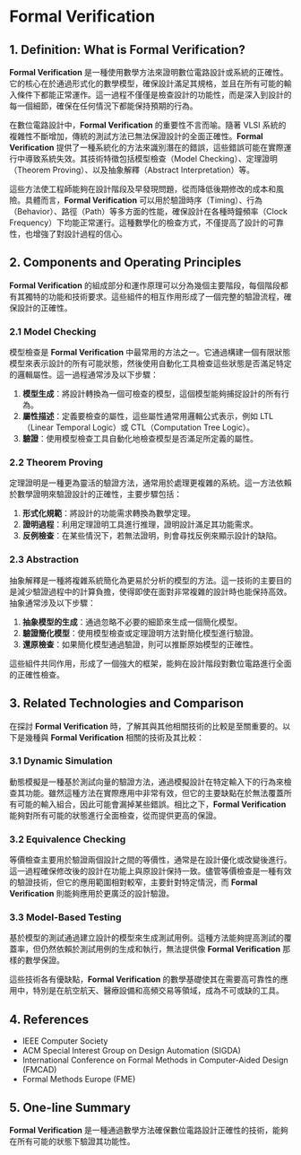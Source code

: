 # Formal Verification

## 1. Definition: What is **Formal Verification**?
**Formal Verification** 是一種使用數學方法來證明數位電路設計或系統的正確性。它的核心在於通過形式化的數學模型，確保設計滿足其規格，並且在所有可能的輸入條件下都能正常運作。這一過程不僅僅是檢查設計的功能性，而是深入到設計的每一個細節，確保在任何情況下都能保持預期的行為。

在數位電路設計中，**Formal Verification** 的重要性不言而喻。隨著 VLSI 系統的複雜性不斷增加，傳統的測試方法已無法保證設計的全面正確性。**Formal Verification** 提供了一種系統化的方法來識別潛在的錯誤，這些錯誤可能在實際運行中導致系統失效。其技術特徵包括模型檢查（Model Checking）、定理證明（Theorem Proving）、以及抽象解釋（Abstract Interpretation）等。

這些方法使工程師能夠在設計階段及早發現問題，從而降低後期修改的成本和風險。具體而言，**Formal Verification** 可以用於驗證時序（Timing）、行為（Behavior）、路徑（Path）等多方面的性能，確保設計在各種時鐘頻率（Clock Frequency）下均能正常運行。這種數學化的檢查方式，不僅提高了設計的可靠性，也增強了對設計過程的信心。

## 2. Components and Operating Principles
**Formal Verification** 的組成部分和運作原理可以分為幾個主要階段，每個階段都有其獨特的功能和技術要求。這些組件的相互作用形成了一個完整的驗證流程，確保設計的正確性。

### 2.1 Model Checking
模型檢查是 **Formal Verification** 中最常用的方法之一。它通過構建一個有限狀態模型來表示設計的所有可能狀態，然後使用自動化工具檢查這些狀態是否滿足特定的邏輯屬性。這一過程通常涉及以下步驟：
1. **模型生成**：將設計轉換為一個可檢查的模型，這個模型能夠捕捉設計的所有行為。
2. **屬性描述**：定義要檢查的屬性，這些屬性通常用邏輯公式表示，例如 LTL（Linear Temporal Logic）或 CTL（Computation Tree Logic）。
3. **驗證**：使用模型檢查工具自動化地檢查模型是否滿足所定義的屬性。

### 2.2 Theorem Proving
定理證明是一種更為靈活的驗證方法，通常用於處理更複雜的系統。這一方法依賴於數學證明來驗證設計的正確性，主要步驟包括：
1. **形式化規範**：將設計的功能需求轉換為數學定理。
2. **證明過程**：利用定理證明工具進行推理，證明設計滿足其功能需求。
3. **反例檢查**：在某些情況下，若無法證明，則會尋找反例來顯示設計的缺陷。

### 2.3 Abstraction
抽象解釋是一種將複雜系統簡化為更易於分析的模型的方法。這一技術的主要目的是減少驗證過程中的計算負擔，使得即使在面對非常複雜的設計時也能保持高效。抽象通常涉及以下步驟：
1. **抽象模型的生成**：通過忽略不必要的細節來生成一個簡化模型。
2. **驗證簡化模型**：使用模型檢查或定理證明方法對簡化模型進行驗證。
3. **還原檢查**：如果簡化模型通過驗證，則可以推斷原始模型的正確性。

這些組件共同作用，形成了一個強大的框架，能夠在設計階段對數位電路進行全面的正確性檢查。

## 3. Related Technologies and Comparison
在探討 **Formal Verification** 時，了解其與其他相關技術的比較是至關重要的。以下是幾種與 **Formal Verification** 相關的技術及其比較：

### 3.1 Dynamic Simulation
動態模擬是一種基於測試向量的驗證方法，通過模擬設計在特定輸入下的行為來檢查其功能。雖然這種方法在實際應用中非常有效，但它的主要缺點在於無法覆蓋所有可能的輸入組合，因此可能會漏掉某些錯誤。相比之下，**Formal Verification** 能夠對所有可能的狀態進行全面檢查，從而提供更高的保證。

### 3.2 Equivalence Checking
等價檢查主要用於驗證兩個設計之間的等價性，通常是在設計優化或改變後進行。這一過程確保修改後的設計在功能上與原設計保持一致。儘管等價檢查是一種有效的驗證技術，但它的應用範圍相對較窄，主要針對特定情況，而 **Formal Verification** 則能夠應用於更廣泛的設計驗證。

### 3.3 Model-Based Testing
基於模型的測試通過建立設計的模型來生成測試用例。這種方法能夠提高測試的覆蓋率，但仍然依賴於測試用例的生成和執行，無法提供像 **Formal Verification** 那樣的數學保證。

這些技術各有優缺點，**Formal Verification** 的數學基礎使其在需要高可靠性的應用中，特別是在航空航天、醫療設備和高頻交易等領域，成為不可或缺的工具。

## 4. References
- IEEE Computer Society
- ACM Special Interest Group on Design Automation (SIGDA)
- International Conference on Formal Methods in Computer-Aided Design (FMCAD)
- Formal Methods Europe (FME)

## 5. One-line Summary
**Formal Verification** 是一種通過數學方法確保數位電路設計正確性的技術，能夠在所有可能的狀態下驗證其功能性。